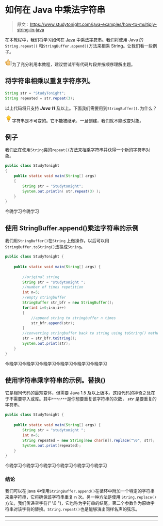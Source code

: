 # 如何在 Java 中乘法字符串

> 原文：<https://www.studytonight.com/java-examples/how-to-multiply-string-in-java>

在本教程中，我们将学习如何在 [Java](https://www.studytonight.com/java/overview-of-java.php) 中乘法[字符串](https://www.studytonight.com/java/string-handling-in-java.php)。我们将使用 Java 的`String.repeat()` 和`StringBuffer.append()`方法来相乘 String。让我们看一些例子。

![yes](img/0da66de075b38eb701164b16191f2958.png "yes")为了充分利用本教程，建议尝试所有代码片段并按顺序理解主题。

## 将字符串相乘以重复字符序列。

```java
String str = "StudyTonight";
String repeated = str.repeat(3);
```

以上代码将只支持 ***Java 11*** 及以上。下面我们需要用到`StringBuffer().`为什么？

![enlightened](img/bcefbc0bebd753ed2a05f55c0b74d9f0.png "enlightened")字符串是不可变的。它不能被继承，一旦创建，我们就不能改变对象。

## 例子

我们正在使用`String`类的`repeat()`方法来相乘字符串并获得一个新的字符串对象。

```java
public class StudyTonight 
{
	public static void main(String[] args)
	{
		String str = "Studytonight";		 
        System.out.println( str.repeat(3) );
	}
}
```

今晚学习今晚学习

## 使用 StringBuffer.append()乘法字符串的示例

我们用`StringBuffer()`在`String` 上做操作，以后可以用`StringBuffer.toString()`法换成`String`。

```java
public class StudyTonight {

	public static void main(String[] args) {

		//original string
		String str = "studytonight ";
		//number of times repetition 
		int n=5;
		//empty stringbuffer
		StringBuffer str_bfr = new StringBuffer();
		for(int i=0;i<n;i++)
		{
			//append string to stringbuffer n times
			str_bfr.append(str);
		}
		//converting stringbuffer back to string using toString() method
		str = str_bfr.toString();
		System.out.print(str);
	}
}
```

今晚学习今晚学习今晚学习今晚学习今晚学习今晚学习

## 使用字符串乘字符串的示例。替换()

它是相同代码的最短变体，但需要 Java 1.5 及以上版本。这段代码的神奇之处在于不需要导入或库。其中`***n***`是你想要重复该字符串的次数， ***`str`*** 是要重复的字符串。

```java
public class StudyTonight {

	public static void main(String[] args) {
		String str = "studytonight ";
		int n=5;
		String repeated = new String(new char[n]).replace("\0", str);
		System.out.print(repeated);
	}
}
```

今晚学习今晚学习今晚学习今晚学习今晚学习今晚学习

### **结论**

我们可以在 java 中使用`StringBuffer.append()`在循环中附加一个特定的字符串来乘字符串，它将确保该字符串重复 n 次。另一种方法是使用 `String.replace()`方法，我们传递空字符(" \0 ")，它也称为字符串的结尾，第二个参数作为原始字符串对该字符的替换。`String.repeat()`也是能够演出同样名声的弦乐。

* * *

* * *